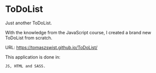 # ToDoList
Just another ToDoList.

With the knowledge from the JavaScript course, I created a brand new ToDoList from scratch.

URL: https://tomaszswist.github.io/ToDoList/

This application is done in:

    JS, HTML and SASS. 
